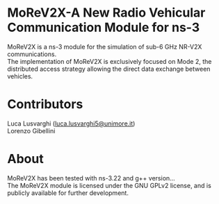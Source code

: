 # MoReV2X-A New Radio Vehicular Communication Module for ns-3
MoReV2X is a ns-3 module for the simulation of sub-6 GHz NR-V2X communications.  
The implementation of MoReV2X is exclusively focused on Mode 2, the distributed access strategy allowing the direct data exchange between vehicles.

# Contributors
Luca Lusvarghi (luca.lusvarghi5@unimore.it)  
Lorenzo Gibellini

# About
MoReV2X has been tested with ns-3.22 and g++ version...  
The MoReV2X module is licensed under the GNU GPLv2 license, and is publicly available for further development.
